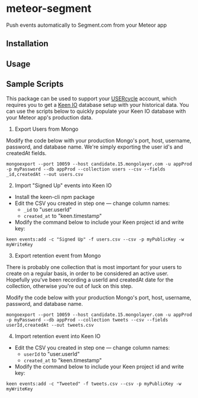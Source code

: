 meteor-segment
==============

Push events automatically to Segment.com from your Meteor app

## Installation

## Usage

## Sample Scripts

This package can be used to support your [USERcycle](https://usercycle.com) account,
which requires you to get a [Keen IO](https://keen.io/) database setup with your
historical data. You can use the scripts below to quickly populate your Keen IO
database with your Meteor app's production data.

1. Export Users from Mongo

Modify the code below with your production Mongo's port, host, username, password, and database name. We're simply exporting the user id's and createdAt fields.

```
mongoexport --port 10059 --host candidate.15.mongolayer.com -u appProd -p myPassword --db appProd --collection users --csv --fields _id,createdAt --out users.csv
```

2. Import "Signed Up" events into Keen IO

* Install the keen-cli npm package
* Edit the CSV you created in step one — change column names:
  * `_id` to "user.userId"
  * `created_at` to "keen.timestamp"
* Modify the command below to include your Keen project id and write key:

```
keen events:add -c "Signed Up" -f users.csv --csv -p myPublicKey -w myWriteKey
```

3. Export retention event from Mongo

There is probably one collection that is most important for your users to create on a regular basis, in order to be considered an active user. Hopefully you've been recording a userId and createdAt date for the collection, otherwise you're out of luck on this step.

Modify the code below with your production Mongo's port, host, username, password, and database name.

```
mongoexport --port 10059 --host candidate.15.mongolayer.com -u appProd -p myPassword --db appProd --collection tweets --csv --fields userId,createdAt --out tweets.csv
```

4. Import retention event into Keen IO

* Edit the CSV you created in step one — change column names:
  * `userId` to "user.userId"
  * `created_at` to "keen.timestamp"
* Modify the command below to include your Keen project id and write key:

```
keen events:add -c "Tweeted" -f tweets.csv --csv -p myPublicKey -w myWriteKey
```
